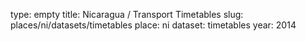 type: empty
title: Nicaragua / Transport Timetables
slug: places/ni/datasets/timetables
place: ni
dataset: timetables
year: 2014
